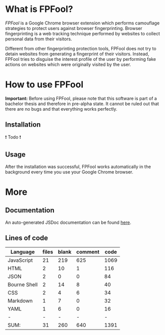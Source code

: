 # What is FPFool?
_FPFool_ is a Google Chrome browser extension which performs camouflage strategies to protect
users against browser fingerprinting. Browser fingerprinting is a web tracking technique
performed by websites to collect personal data from their visitors.

Different from other fingerprinting protection tools, FPFool does not try to detain websites
from generating a fingerprint of their visitors. Instead, FPFool tries to disguise the
interest profile of the user by performing fake actions on websites which were originally
visited by the user.

# How to use FPFool
**Important:** Before using FPFool, please note that this software is part of a bachelor
thesis and therefore in pre-alpha state. It cannot be ruled out that there are no bugs and that
everything works perfectly.

## Installation
:exclamation: Todo :exclamation:

## Usage
After the installation was successful, FPFool works automatically in the background every time
you use your Google Chrome browser.

# More
## Documentation
An auto-generated JSDoc documentation can be found [here](https://malte311.github.io/FPFool/).

## Lines of code

|Language                     |files          |blank        |comment           |code|
|-----------------------------|---------------|-------------|------------------|----|
|JavaScript                   |   21          |  219        |    625           |1069|
|HTML                         |    2          |   10        |      1           | 116|
|JSON                         |    2          |    0        |      0           |  84|
|Bourne Shell                 |    2          |   14        |      8           |  40|
|CSS                          |    2          |    4        |      6           |  34|
|Markdown                     |    1          |    7        |      0           |  32|
|YAML                         |    1          |    6        |      0           |  16|
|-                            |-              |-            |-                 |-   |
|SUM:                         |   31          |  260        |    640           |1391|
